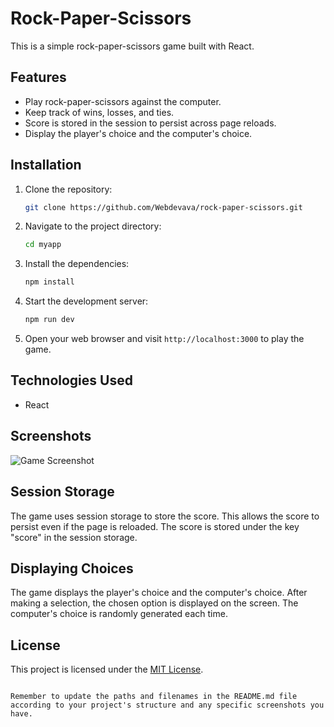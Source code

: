 
# Rock-Paper-Scissors

This is a simple rock-paper-scissors game built with React.

## Features

- Play rock-paper-scissors against the computer.
- Keep track of wins, losses, and ties.
- Score is stored in the session to persist across page reloads.
- Display the player's choice and the computer's choice.

## Installation

1. Clone the repository:

   ```bash
   git clone https://github.com/Webdevava/rock-paper-scissors.git
   ```

2. Navigate to the project directory:

   ```bash
   cd myapp
   ```

3. Install the dependencies:

   ```bash
   npm install
   ```

4. Start the development server:

   ```bash
   npm run dev
   ```

5. Open your web browser and visit `http://localhost:3000` to play the game.

## Technologies Used

- React

## Screenshots

![Game Screenshot](./screenshots/game.png)

## Session Storage

The game uses session storage to store the score. This allows the score to persist even if the page is reloaded. The score is stored under the key "score" in the session storage.

## Displaying Choices

The game displays the player's choice and the computer's choice. After making a selection, the chosen option is displayed on the screen. The computer's choice is randomly generated each time.

## License

This project is licensed under the [MIT License](LICENSE).
```

Remember to update the paths and filenames in the README.md file according to your project's structure and any specific screenshots you have.
